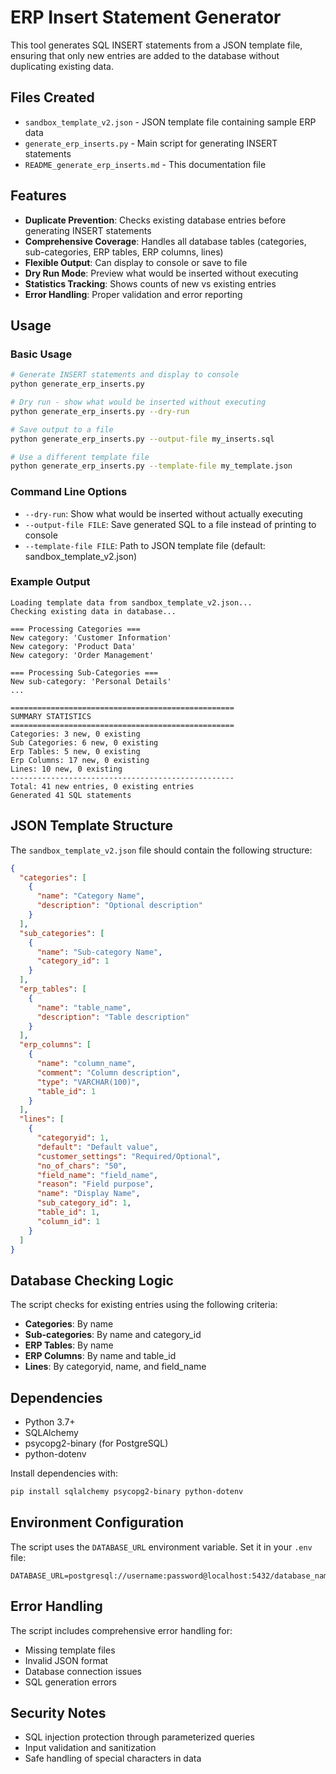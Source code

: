 # ERP Insert Statement Generator

This tool generates SQL INSERT statements from a JSON template file, ensuring that only new entries are added to the database without duplicating existing data.

## Files Created

- `sandbox_template_v2.json` - JSON template file containing sample ERP data
- `generate_erp_inserts.py` - Main script for generating INSERT statements
- `README_generate_erp_inserts.md` - This documentation file

## Features

- **Duplicate Prevention**: Checks existing database entries before generating INSERT statements
- **Comprehensive Coverage**: Handles all database tables (categories, sub-categories, ERP tables, ERP columns, lines)
- **Flexible Output**: Can display to console or save to file
- **Dry Run Mode**: Preview what would be inserted without executing
- **Statistics Tracking**: Shows counts of new vs existing entries
- **Error Handling**: Proper validation and error reporting

## Usage

### Basic Usage

```bash
# Generate INSERT statements and display to console
python generate_erp_inserts.py

# Dry run - show what would be inserted without executing
python generate_erp_inserts.py --dry-run

# Save output to a file
python generate_erp_inserts.py --output-file my_inserts.sql

# Use a different template file
python generate_erp_inserts.py --template-file my_template.json
```

### Command Line Options

- `--dry-run`: Show what would be inserted without actually executing
- `--output-file FILE`: Save generated SQL to a file instead of printing to console
- `--template-file FILE`: Path to JSON template file (default: sandbox_template_v2.json)

### Example Output

```
Loading template data from sandbox_template_v2.json...
Checking existing data in database...

=== Processing Categories ===
New category: 'Customer Information'
New category: 'Product Data'
New category: 'Order Management'

=== Processing Sub-Categories ===
New sub-category: 'Personal Details'
...

==================================================
SUMMARY STATISTICS
==================================================
Categories: 3 new, 0 existing
Sub Categories: 6 new, 0 existing
Erp Tables: 5 new, 0 existing
Erp Columns: 17 new, 0 existing
Lines: 10 new, 0 existing
--------------------------------------------------
Total: 41 new entries, 0 existing entries
Generated 41 SQL statements
```

## JSON Template Structure

The `sandbox_template_v2.json` file should contain the following structure:

```json
{
  "categories": [
    {
      "name": "Category Name",
      "description": "Optional description"
    }
  ],
  "sub_categories": [
    {
      "name": "Sub-category Name",
      "category_id": 1
    }
  ],
  "erp_tables": [
    {
      "name": "table_name",
      "description": "Table description"
    }
  ],
  "erp_columns": [
    {
      "name": "column_name",
      "comment": "Column description",
      "type": "VARCHAR(100)",
      "table_id": 1
    }
  ],
  "lines": [
    {
      "categoryid": 1,
      "default": "Default value",
      "customer_settings": "Required/Optional",
      "no_of_chars": "50",
      "field_name": "field_name",
      "reason": "Field purpose",
      "name": "Display Name",
      "sub_category_id": 1,
      "table_id": 1,
      "column_id": 1
    }
  ]
}
```

## Database Checking Logic

The script checks for existing entries using the following criteria:

- **Categories**: By name
- **Sub-categories**: By name and category_id
- **ERP Tables**: By name
- **ERP Columns**: By name and table_id
- **Lines**: By categoryid, name, and field_name

## Dependencies

- Python 3.7+
- SQLAlchemy
- psycopg2-binary (for PostgreSQL)
- python-dotenv

Install dependencies with:
```bash
pip install sqlalchemy psycopg2-binary python-dotenv
```

## Environment Configuration

The script uses the `DATABASE_URL` environment variable. Set it in your `.env` file:

```
DATABASE_URL=postgresql://username:password@localhost:5432/database_name
```

## Error Handling

The script includes comprehensive error handling for:
- Missing template files
- Invalid JSON format
- Database connection issues
- SQL generation errors

## Security Notes

- SQL injection protection through parameterized queries
- Input validation and sanitization
- Safe handling of special characters in data







